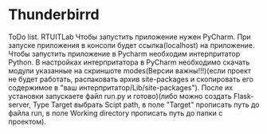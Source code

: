 # Thunderbirrd
ToDo list. RTUITLab
Чтобы запустить приложение нужен PyCharm. При запуске приложения в консоли будет ссылка(localhost) на приложение.
Чтобы запустить приложение в Pycharm необходим интерпритатор Python. В настройках интерпритатора в PyCharm необходимо скачать модули указанные на скриншоте modes(Версии важны!!!)(если проект не будет работать, распаковать архив site-packages и скопировать его содержимое в "ваш интерпритатор/Lib/site-packages"). После их установки запускаете файл run.py  и готово)(либо можно создать Flask-server, Type Target выбрать Scipt path, в поле "Target" прописать путь до файла run, в поле Working directory прописать путь до папки с проектом).
